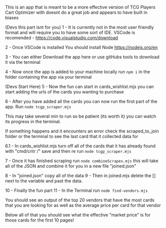 This is an app that is meant to be a more effective version of TCG Players Cart Optimizer with doesnt do a great job 
and appears to have built in biases

(Devs this part isnt for you)
1 - It is currently not in the most user friendly format and will require you to have some sort of IDE. 
VSCode is recomended - https://code.visualstudio.com/download

2 - Once VSCode is installed You should install Node
https://nodejs.org/en

3 - You can either Download the app here or use gitHubs tools to download it via the terminal

4 -  Now once the app is added to your machine locally run `npm i` in the folder containing the app via your terminal

(Devs Start Here)
5 - Now the fun can start in cards_wishlist.mjs you can start adding the urls of the cards you wanting to purchase

6 - After you have added all the cards you can now run the first part of the app. Run `node tcgp_scraper.mjs` 

This may take several min to run so be patient (its worth it) you can watch its progress in the terminal. 

If something happens and it encounters an error check the scraped_to_join folder or the terminal to see the last 
card that it collected data for

6.1 - In cards_wishlist.mjs turn off all of the cards that it has already found with "cmd/cntr /" save 
and then re run `node tcgp_scraper.mjs`

7 - Once it has finished scraping run `node combineScrapes.mjs` this will take all of the JSON and combine it for you 
  in a new file "joined.json"

8 - In "joined.json" copy all of the data 
9 - Then in joined.mjs delete the [] next to the variable and past the data. 

10 - Finally the fun part
11 - In the Terminal run `node find-vendors.mjs` 

You should see an output of the top 20 vendors that have the most cards that you are looking for as well as the
average price per card for that vendor

Below all of that you should see what the effective "market price" is for those cards for the first 10 pages!
